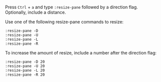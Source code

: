 Press `Ctrl` + `a` and type `:resize-pane` followed by a direction flag. Optionally, include a distance.

Use one of the following resize-pane commands to resize:
```
:resize-pane -D
:resize-pane -U
:resize-pane -L
:resize-pane -R
```
To increase the amount of resize, include a number after the direction flag:
```
:resize-pane -D 20
:resize-pane -U 20
:resize-pane -L 20
:resize-pane -R 20
```